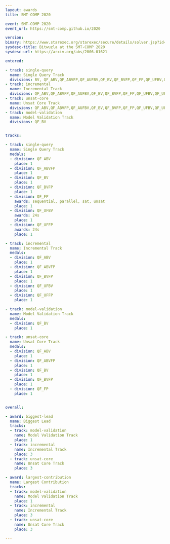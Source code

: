 ```yaml
---
layout: awards
title: SMT-COMP 2020

event: SMT-COMP 2020
event_url: https://smt-comp.github.io/2020

version:
binary: https://www.starexec.org/starexec/secure/details/solver.jsp?id=29091
sysdesc-title: Bitwuzla at the SMT-COMP 2020
sysdesc-url: https://arxiv.org/abs/2006.01621

entered:

- track: single-query
  name: Single Query Track
  divisions: BV, QF_ABV,QF_ABVFP,QF_AUFBV,QF_BV,QF_BVFP,QF_FP,QF_UFBV,QF_UFFP
- track: incremental
  name: Incremental Track
  divisions: QF_ABV,QF_ABVFP,QF_AUFBV,QF_BV,QF_BVFP,QF_FP,QF_UFBV,QF_UFFP
- track: unsat-core
  name: Unsat Core Track
  divisions: QF_ABV,QF_ABVFP,QF_AUFBV,QF_BV,QF_BVFP,QF_FP,QF_UFBV,QF_UFFP
- track: model-validation
  name: Model Validation Track
  divisions: QF_BV


tracks:

- track: single-query
  name: Single Query Track
  medals:
  - division: QF_ABV
    place: 1
  - division: QF_ABVFP
    place: 1
  - division: QF_BV
    place: 1
  - division: QF_BVFP
    place: 1
  - division: QF_FP
    awards: sequential, parallel, sat, unsat 
    place: 1
  - division: QF_UFBV
    awards: 24s
    place: 1
  - division: QF_UFFP
    awards: 24s
    place: 1

- track: incremental
  name: Incremental Track
  medals:
  - division: QF_ABV
    place: 1
  - division: QF_ABVFP
    place: 1
  - division: QF_BVFP
    place: 1
  - division: QF_UFBV
    place: 1
  - division: QF_UFFP
    place: 1

- track: model-validation
  name: Model Validation Track
  medals:
  - division: QF_BV
    place: 1

- track: unsat-core
  name: Unsat Core Track
  medals:
  - division: QF_ABV
    place: 1
  - division: QF_ABVFP
    place: 1
  - division: QF_BV
    place: 1
  - division: QF_BVFP
    place: 1
  - division: QF_FP
    place: 1


overall:

- award: biggest-lead
  name: Biggest Lead
  tracks:
  - track: model-validation
    name: Model Validation Track
    place: 1
  - track: incremental
    name: Incremental Track
    place: 3
  - track: unsat-core
    name: Unsat Core Track
    place: 3

- award: largest-contribution
  name: Largest Contribution
  tracks:
  - track: model-validation
    name: Model Validation Track
    place: 1
  - track: incremental
    name: Incremental Track
    place: 3
  - track: unsat-core
    name: Unsat Core Track
    place: 3

---
```

